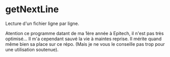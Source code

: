 # getNextLine
Lecture d'un fichier ligne par ligne.

Atention ce programme datant de ma 1ère année à Epitech, il n'est pas très optimisé... Il m'a cependant sauvé la vie à maintes reprise. Il mérite quand même bien sa place sur ce répo. (Mais je ne vous le conseille pas trop pour une utilisation soutenue).
